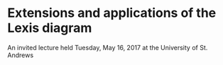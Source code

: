 # Extensions and applications of the Lexis diagram
An invited lecture held Tuesday, May 16, 2017 at the University of St. Andrews


